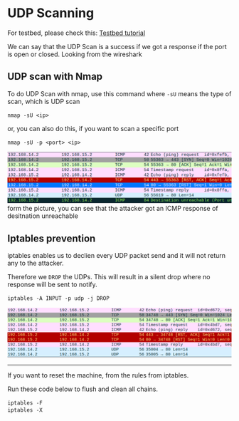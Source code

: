 # UDP Scanning

For testbed, please check this:
[Testbed tutorial](testbed.md)

We can say that the UDP Scan is a success if we got a response if the port is open or closed. Looking from the wireshark

## UDP scan with Nmap
To do UDP Scan with nmap, use this command
where `-sU` means the type of scan, which is UDP scan
```
nmap -sU <ip>
```
or, you can also do this, if you want to scan a specific port
```
nmap -sU -p <port> <ip>
```

![UDP scan using nmap](docs/original.png)
form the picture, you can see that the attacker got an ICMP response of desitnation unreachable

## Iptables prevention
iptables enables us to declien every UDP packet send and it will not return any to the attacker.

Therefore we `DROP` the UDPs. This will result in a silent drop where no response will be sent to notify.


```
iptables -A INPUT -p udp -j DROP
```

![iptables when drop the udp](docs/drop.png)

---

If you want to reset the machine, from the rules from iptables.

Run these code below to flush and clean all chains.
```
iptables -F
iptables -X
```